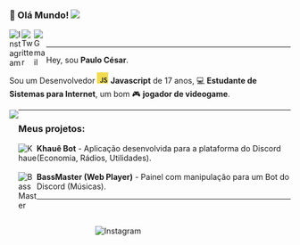 ### 👋 Olá Mundo!  <img src="https://i.imgur.com/qfRWQvB.gif" width="24px">

<a target="_blank" href="https://www.instagram.com/opaulcj">
  <img align="left" alt="Instagram" width="22px" src="https://i.imgur.com/7GnNrAi.png" />
</a>
<a target="_blank" href="https://twitter.com/pauloodev">
  <img align="left" alt="Twitter" width="22px" src="https://i.imgur.com/iRNu7Ug.png" />
</a>
<a target="_blank" href="mailto:contato@pauloo.site">
  <img align="left" alt="Gmail" width="22px" src="https://i.imgur.com/zAiig9I.png" />
</a>

<br/>

---

Hey, sou **Paulo César**.

Sou um Desenvolvedor <img src="https://raw.githubusercontent.com/github/explore/80688e429a7d4ef2fca1e82350fe8e3517d3494d/topics/javascript/javascript.png" width="20px"> **Javascript** de 17 anos, 💻 **Estudante de Sistemas para Internet**, um bom 🎮 **jogador de videogame**.

<img align="left" height="220" src="https://avatars.githubusercontent.com/pauloodev"/>

---

### **Meus projetos:**

<b>Khauê Bot</b> <a target="_blank" href="https://khaue.site">
<img align="left" alt="Khaue" width="33px" src="https://i.imgur.com/cPJ9kff.png" />
</a> - Aplicação desenvolvida para a plataforma do Discord (Economia, Rádios, Utilidades).
<br/><br/>
<b>BassMaster (Web Player)</b> <a target="_blank" href="http://webplayer.bassmaster.ml/">
<img align="left" alt="BassMaster" width="33px" src="https://cdn.discordapp.com/avatars/731148307329712189/32aab378fb9d4faf4f7646b141d9b1e6.png?size=2048" />
</a> - Painel com manipulação para um Bot do Discord (Músicas).
 
---
<br/><br/>
<img align="right" alt="Instagram" width="350px" src="https://discord.c99.nl/widget/theme-4/671595099800600586.png" />

<!--
**pauloodev/pauloodev** is a ✨ _special_ ✨ repository because its `README.md` (this file) appears on your GitHub profile.

Here are some ideas to get you started:

- 🔭 I’m currently working on ...
- 🌱 I’m currently learning ...
- 👯 I’m looking to collaborate on ...
- 🤔 I’m looking for help with ...
- 💬 Ask me about ...
- 📫 How to reach me: ...
- 😄 Pronouns: ...
- ⚡ Fun fact: ...
-->

